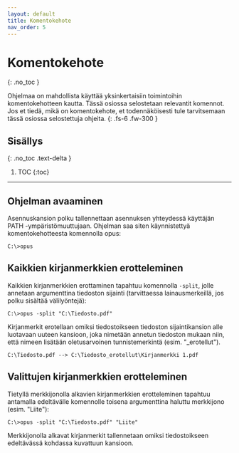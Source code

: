 ```yaml
---
layout: default
title: Komentokehote
nav_order: 5
---
```


# Komentokehote
{: .no_toc }

Ohjelmaa on mahdollista käyttää yksinkertaisiin toimintoihin komentokehotteen kautta. Tässä osiossa selostetaan relevantit komennot. Jos et tiedä, mikä on komentokehote, et todennäköisesti tule tarvitsemaan tässä osiossa selostettuja ohjeita.
{: .fs-6 .fw-300 }

## Sisällys
{: .no_toc .text-delta }

1. TOC
{:toc}

---

## Ohjelman avaaminen

Asennuskansion polku tallennettaan asennuksen yhteydessä käyttäjän PATH -ympäristömuuttujaan. Ohjelman saa siten käynnistettyä komentokehotteesta komennolla opus:

    C:\>opus
    
## Kaikkien kirjanmerkkien erotteleminen

Kaikkien kirjanmerkkien erottaminen tapahtuu komennolla `-split`, jolle annetaan argumenttina tiedoston sijainti (tarvittaessa lainausmerkeillä, jos polku sisältää välilyöntejä):

    C:\>opus -split "C:\Tiedosto.pdf"

Kirjanmerkit erotellaan omiksi tiedostoikseen tiedoston sijaintikansion alle luotavaan uuteen kansioon, joka nimetään annetun tiedoston mukaan niin, että nimeen lisätään oletusarvoinen tunnistemerkintä (esim. "_erotellut").

    C:\Tiedosto.pdf --> C:\Tiedosto_erotellut\Kirjanmerkki 1.pdf

## Valittujen kirjanmerkkien erotteleminen

Tietyllä merkkijonolla alkavien kirjanmerkkien erotteleminen tapahtuu antamalla edeltävälle komennolle toisena argumenttina haluttu merkkijono (esim. "Liite"):

    C:\>opus -split "C:\Tiedosto.pdf" "Liite"

Merkkijonolla alkavat kirjanmerkit tallennetaan omiksi tiedostoikseen edeltävässä kohdassa kuvattuun kansioon.

